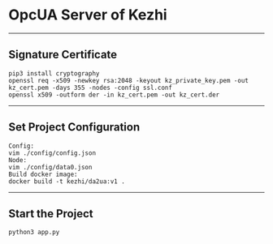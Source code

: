 # OpcUA Server of Kezhi
---
## Signature Certificate	
```shell script
pip3 install cryptography
openssl req -x509 -newkey rsa:2048 -keyout kz_private_key.pem -out kz_cert.pem -days 355 -nodes -config ssl.conf
openssl x509 -outform der -in kz_cert.pem -out kz_cert.der
```
---
## Set Project Configuration
``` shell script
Config:
vim ./config/config.json
Node:
vim ./config/data0.json
Build docker image:
docker build -t kezhi/da2ua:v1 .
```
---
## Start the Project
```python
python3 app.py
```
